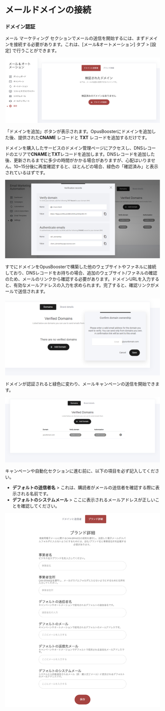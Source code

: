 # メールドメインの接続

### ドメイン認証

メール マーケティング セクションでメールの送信を開始するには、まずドメインを接続する必要があります。これは、\[メール&オートメーション] タブ > \[設定] で行うことができます。

![](<../../.gitbook/assets/スクリーンショット 2024-09-03 20.23.48.png>)

「ドメインを追加」ボタンが表示されます。OpusBoosterにドメインを追加した後、提供された**CNAME** レコードと **TXT** レコードを追加するだけです。

ドメインを購入したサービスのドメイン管理ページにアクセスし、DNSレコードのエリアで**CNAME**と**TXT**レコードを追加します。DNSレコードを追加した後、更新されるまでに多少の時間がかかる場合がありますが、心配はいりません。10\~15分後に再度確認すると、ほとんどの場合、緑色の「確認済み」と表示されているはずです。

![](../../.gitbook/assets/image-23.png)

すでにドメインをOpusBoosterで構築した他のウェブサイトやファネルに接続しており、DNSレコードをお持ちの場合、追加のウェブサイト/ファネルの確認のため、メールのリンクから確認する必要があります。ドメインURLを入力すると、有効なメールアドレスの入力を求められます。完了すると、確認リンクがメールで送信されます。

![](../../.gitbook/assets/image-24.png)

ドメインが認証されると緑色に変わり、メールキャンペーンの送信を開始できます。

![](../../.gitbook/assets/image-25.png)

キャンペーンや自動化セクションに進む前に、以下の項目を必ず記入してください。

* **デフォルトの送信者名** > これは、購読者がメールの送信者を確認する際に表示される名前です。
* **デフォルトのシステムメール** > ここに表示されるメールアドレスが正しいことを確認してください。

![](<../../.gitbook/assets/スクリーンショット 2024-09-03 20.31.11.png>)
